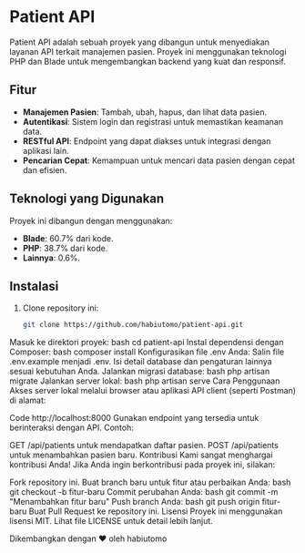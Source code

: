 # Patient API

Patient API adalah sebuah proyek yang dibangun untuk menyediakan layanan API terkait manajemen pasien. Proyek ini menggunakan teknologi PHP dan Blade untuk mengembangkan backend yang kuat dan responsif.

## Fitur

- **Manajemen Pasien**: Tambah, ubah, hapus, dan lihat data pasien.
- **Autentikasi**: Sistem login dan registrasi untuk memastikan keamanan data.
- **RESTful API**: Endpoint yang dapat diakses untuk integrasi dengan aplikasi lain.
- **Pencarian Cepat**: Kemampuan untuk mencari data pasien dengan cepat dan efisien.

## Teknologi yang Digunakan

Proyek ini dibangun dengan menggunakan:

- **Blade**: 60.7% dari kode.
- **PHP**: 38.7% dari kode.
- **Lainnya**: 0.6%.

## Instalasi

1. Clone repository ini:
   ```bash
   git clone https://github.com/habiutomo/patient-api.git
Masuk ke direktori proyek:
bash
cd patient-api
Instal dependensi dengan Composer:
bash
composer install
Konfigurasikan file .env Anda:
Salin file .env.example menjadi .env.
Isi detail database dan pengaturan lainnya sesuai kebutuhan Anda.
Jalankan migrasi database:
bash
php artisan migrate
Jalankan server lokal:
bash
php artisan serve
Cara Penggunaan
Akses server lokal melalui browser atau aplikasi API client (seperti Postman) di alamat:

Code
http://localhost:8000
Gunakan endpoint yang tersedia untuk berinteraksi dengan API. Contoh:

GET /api/patients untuk mendapatkan daftar pasien.
POST /api/patients untuk menambahkan pasien baru.
Kontribusi
Kami sangat menghargai kontribusi Anda! Jika Anda ingin berkontribusi pada proyek ini, silakan:

Fork repository ini.
Buat branch baru untuk fitur atau perbaikan Anda:
bash
git checkout -b fitur-baru
Commit perubahan Anda:
bash
git commit -m "Menambahkan fitur baru"
Push branch Anda:
bash
git push origin fitur-baru
Buat Pull Request ke repository ini.
Lisensi
Proyek ini menggunakan lisensi MIT. Lihat file LICENSE untuk detail lebih lanjut.

Dikembangkan dengan ❤️ oleh habiutomo
